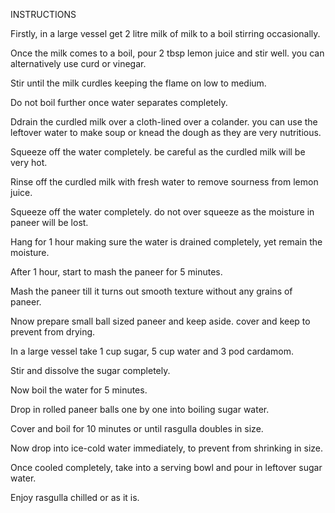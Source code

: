 INSTRUCTIONS

Firstly, in a large vessel get 2 litre milk of milk to a boil stirring occasionally.

Once the milk comes to a boil, pour 2 tbsp lemon juice and stir well. you can alternatively use curd or vinegar.

Stir until the milk curdles keeping the flame on low to medium.

Do not boil further once water separates completely.

Ddrain the curdled milk over a cloth-lined over a colander. you can use the leftover water to make soup or knead the dough as they are very nutritious.

Squeeze off the water completely. be careful as the curdled milk will be very hot.

Rinse off the curdled milk with fresh water to remove sourness from lemon juice.

Squeeze off the water completely. do not over squeeze as the moisture in paneer will be lost.

Hang for 1 hour making sure the water is drained completely, yet remain the moisture.

After 1 hour, start to mash the paneer for 5 minutes.

Mash the paneer till it turns out smooth texture without any grains of paneer.

Nnow prepare small ball sized paneer and keep aside. cover and keep to prevent from drying.

In a large vessel take 1 cup sugar, 5 cup water and 3 pod cardamom.

Stir and dissolve the sugar completely.

Now boil the water for 5 minutes.

Drop in rolled paneer balls one by one into boiling sugar water.

Cover and boil for 10 minutes or until rasgulla doubles in size.

Now drop into ice-cold water immediately, to prevent from shrinking in size.

Once cooled completely, take into a serving bowl and pour in leftover sugar water.

Enjoy rasgulla chilled or as it is.
